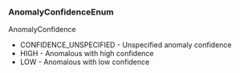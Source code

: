 ### AnomalyConfidenceEnum
AnomalyConfidence

- CONFIDENCE_UNSPECIFIED - Unspecified anomaly confidence
- HIGH - Anomalous with high confidence
- LOW - Anomalous with low confidence
